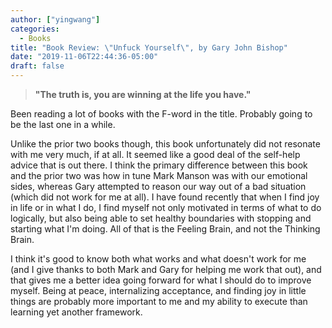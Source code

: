 ```yaml
---
author: ["yingwang"]
categories:
  - Books
title: "Book Review: \"Unfuck Yourself\", by Gary John Bishop"
date: "2019-11-06T22:44:36-05:00"
draft: false
---
```


> **"The truth is, you are winning at the life you have."**

Been reading a lot of books with the F-word in the title. Probably going to be
the last one in a while.

Unlike the prior two books though, this book unfortunately did not resonate with
me very much, if at all. It seemed like a good deal of the self-help advice that
is out there. I think the primary difference between this book and the prior two
was how in tune Mark Manson was with our emotional sides, whereas Gary attempted
to reason our way out of a bad situation (which did not work for me at all). I
have found recently that when I find joy in life or in what I do, I find myself
not only motivated in terms of what to do logically, but also being able to set
healthy boundaries with stopping and starting what I'm doing. All of that is the
Feeling Brain, and not the Thinking Brain.

I think it's good to know both what works and what doesn't work for me (and I
give thanks to both Mark and Gary for helping me work that out), and that gives
me a better idea going forward for what I should do to improve myself. Being at
peace, internalizing acceptance, and finding joy in little things are probably
more important to me and my ability to execute than learning yet another
framework.
